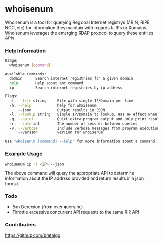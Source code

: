# whoisenum

Whoisenum is a tool for querying Regional Internet registrys
(ARIN, RIPE NCC, etc) for information they maintain with regards
to IPs or Domains. Whoisenum leverages the emerging RDAP protocol to query these entities APIs.

### Help Information
```bash
Usage:
  whoisenum [command]

Available Commands:
  domain      Search internet registries for a given domain
  help        Help about any command
  ip          Search internet registries by ip address

Flags:
  -f, --file string     File with single IP/Domain per line
  -h, --help            help for whoisenum
      --json            Output results in JSON
  -l, --lookup string   Single IP/Domain to lookup. Has no effect when --file is also specified.
  -q, --quiet           Quiet extra program output and only print results
  -r, --rate int        The number of seconds between queries
  -v, --verbose         Include verbose messages from program execution
      --version         version for whoisenum

Use "whoisenum [command] --help" for more information about a command.
```

### Example Usage

```bash
whoisenum ip -l <IP> --json
```
The above command will query the appropriate API to determine information about the IP address provided and return results in a json format.

### Todo
- Ban Detection (from over querying)
- Throttle excessive concurrent API requests to the same RIR API

### Contributers
https://github.com/brutalgg